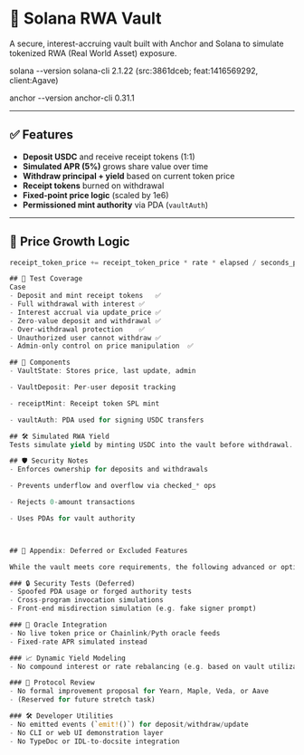 # 🔐 Solana RWA Vault

A secure, interest-accruing vault built with Anchor and Solana to simulate tokenized RWA (Real World Asset) exposure.

solana --version
solana-cli 2.1.22 (src:3861dceb; feat:1416569292, client:Agave)

anchor --version
anchor-cli 0.31.1

---

## ✅ Features

- **Deposit USDC** and receive receipt tokens (1:1)
- **Simulated APR (5%)** grows share value over time
- **Withdraw principal + yield** based on current token price
- **Receipt tokens** burned on withdrawal
- **Fixed-point price logic** (scaled by 1e6)
- **Permissioned mint authority** via PDA (`vaultAuth`)

---

## 💸 Price Growth Logic

```rust
receipt_token_price += receipt_token_price * rate * elapsed / seconds_per_year

## 🧪 Test Coverage
Case
- Deposit and mint receipt tokens	✅
- Full withdrawal with interest	✅
- Interest accrual via update_price	✅
- Zero-value deposit and withdrawal	✅
- Over-withdrawal protection	✅
- Unauthorized user cannot withdraw	✅
- Admin-only control on price manipulation	✅

## 🧱 Components
- VaultState: Stores price, last update, admin

- VaultDeposit: Per-user deposit tracking

- receiptMint: Receipt token SPL mint

- vaultAuth: PDA used for signing USDC transfers

## 🛠 Simulated RWA Yield
Tests simulate yield by minting USDC into the vault before withdrawal. No oracle or on-chain RWA integration yet — logic is designed to extend cleanly.

## 🛡 Security Notes
- Enforces ownership for deposits and withdrawals

- Prevents underflow and overflow via checked_* ops

- Rejects 0-amount transactions

- Uses PDAs for vault authority



## 🧩 Appendix: Deferred or Excluded Features

While the vault meets core requirements, the following advanced or optional features were intentionally excluded or deferred:

### 🔒 Security Tests (Deferred)
- Spoofed PDA usage or forged authority tests
- Cross-program invocation simulations
- Front-end misdirection simulation (e.g. fake signer prompt)

### 📡 Oracle Integration
- No live token price or Chainlink/Pyth oracle feeds
- Fixed-rate APR simulated instead

### 📈 Dynamic Yield Modeling
- No compound interest or rate rebalancing (e.g. based on vault utilization or asset risk)

### 🧪 Protocol Review
- No formal improvement proposal for Yearn, Maple, Veda, or Aave
- (Reserved for future stretch task)

### 🛠 Developer Utilities
- No emitted events (`emit!()`) for deposit/withdraw/update
- No CLI or web UI demonstration layer
- No TypeDoc or IDL-to-docsite integration




